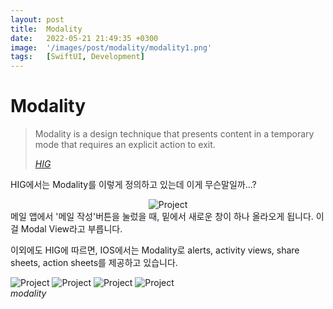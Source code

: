 ```yaml
---
layout: post
title:  Modality
date:   2022-05-21 21:49:35 +0300
image:  '/images/post/modality/modality1.png'
tags:   [SwiftUI, Development]
---
```

# Modality
> Modality is a design technique that presents content in a temporary mode that requires an explicit action to exit.
>
> <cite><a href="https://developer.apple.com/design/human-interface-guidelines/ios/app-architecture/modality/">HIG</a></cite>

HIG에서는 Modality를 이렇게 정의하고 있는데 이게 무슨말일까...?

<center><img src="/images/post/modality/modality2.PNG" alt="Project"></center>
메일 앱에서 '메일 작성'버튼을 눌렀을 때, 밑에서 새로운 창이 하나 올라오게 됩니다. 이걸 Modal View라고 부릅니다.

이외에도 HIG에 따르면, IOS에서는 Modality로 alerts, activity views, share sheets, action sheets를 제공하고 있습니다.
<div class="gallery-box">
  <div class="gallery4">
    <img src="/images/post/modality/modality_alerts.jpg" alt="Project">
	<img src="/images/post/modality/modality_activitySheets.jpg" alt="Project">
	<img src="/images/post/modality/modality_shareSheets.jpg" alt="Project">
	<img src="/images/post/modality/modality_actionSheets.jpg" alt="Project">
  </div>
  <em>modality</em>
</div>

